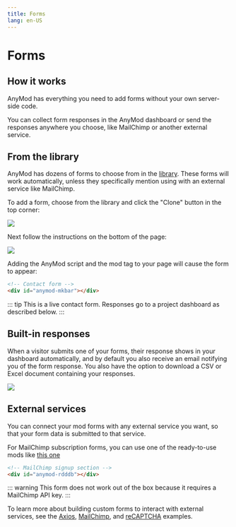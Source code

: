 ```yaml
---
title: Forms
lang: en-US
---
```


# Forms

## How it works

AnyMod has everything you need to add forms without your own server-side code.

You can collect form responses in the AnyMod dashboard or send the responses anywhere you choose, like MailChimp or another external service.

## From the library

AnyMod has dozens of forms to choose from in the [library](https://anymod.com/library?tag=forms). These forms will work automatically, unless they specifically mention using with an external service like MailChimp.

To add a form, choose from the library and click the "Clone" button in the top corner:

<img src="https://res.cloudinary.com/component/image/upload/v1562704535/guide/forms-from-library.png">

Next follow the instructions on the bottom of the page:

<img src="https://res.cloudinary.com/component/image/upload/v1562704535/guide/forms-from-library-add.png">

Adding the AnyMod script and the mod tag to your page will cause the form to appear:

```html
<!-- Contact form -->
<div id="anymod-mkbar"></div>
```

<!-- Elegant contact form Form-01 -->
<mod mod-key="dmamn"/>

::: tip
This is a live contact form. Responses go to a project dashboard as described below.
:::

## Built-in responses

When a visitor submits one of your forms, their response shows in your dashboard automatically, and by default you also receive an email notifying you of the form response. You also have the option to download a CSV or Excel document containing your responses.

<img src="https://res.cloudinary.com/component/image/upload/v1538094951/form-03_qnjbou.png">

## External services

You can connect your mod forms with any external service you want, so that your form data is submitted to that service.

For MailChimp subscription forms, you can use one of the ready-to-use mods like [this one](https://anymod.com/mod/rdddb)

```html
<!-- MailChimp signup section -->
<div id="anymod-rdddb"></div>
```

<mod mod-key="mkbkd"/>

::: warning
This form does not work out of the box because it requires a MailChimp API key.
:::

To learn more about building custom forms to interact with external services, see the [Axios](/examples/axios.html), [MailChimp](/examples/mailchimp.html), and [reCAPTCHA](/examples/recaptcha.html) examples.

